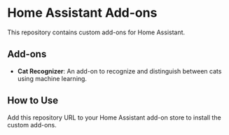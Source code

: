 # Home Assistant Add-ons

This repository contains custom add-ons for Home Assistant.

## Add-ons

- **Cat Recognizer**: An add-on to recognize and distinguish between cats using machine learning.

## How to Use

Add this repository URL to your Home Assistant add-on store to install the custom add-ons.
